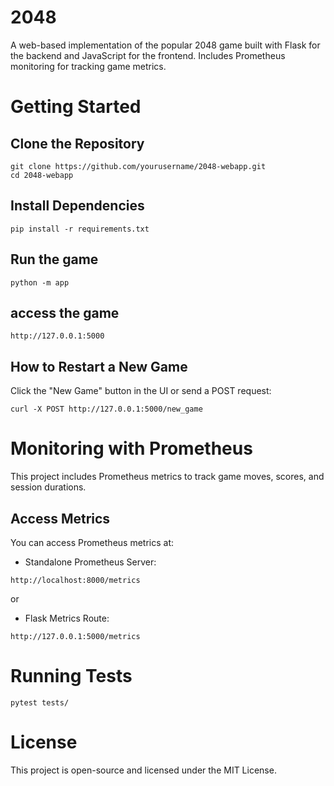 # 2048
A web-based implementation of the popular 2048 game built with Flask for the backend and JavaScript for the frontend. Includes Prometheus monitoring for tracking game metrics.

# Getting Started
## Clone the Repository
```
git clone https://github.com/yourusername/2048-webapp.git
cd 2048-webapp
```
## Install Dependencies
```
pip install -r requirements.txt
```

## Run the game
```
python -m app
```
## access the game
```
http://127.0.0.1:5000
```
## How to Restart a New Game
Click the "New Game" button in the UI or send a POST request:
```
curl -X POST http://127.0.0.1:5000/new_game
```

# Monitoring with Prometheus
This project includes Prometheus metrics to track game moves, scores, and session durations.
## Access Metrics
You can access Prometheus metrics at:

- Standalone Prometheus Server:
```
http://localhost:8000/metrics
```
or 

- Flask Metrics Route:
```
http://127.0.0.1:5000/metrics
```

# Running Tests
```
pytest tests/
```

# License

This project is open-source and licensed under the MIT License.


